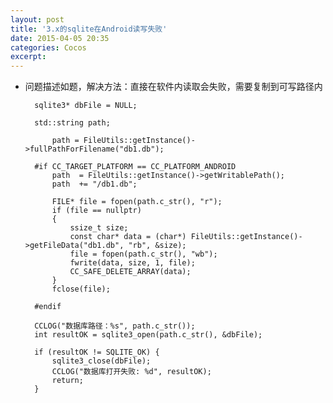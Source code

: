```yaml
---
layout: post
title: '3.x的sqlite在Android读写失败'
date: 2015-04-05 20:35
categories: Cocos
excerpt:
---
```


* 问题描述如题，解决方法：直接在软件内读取会失败，需要复制到可写路径内

        sqlite3* dbFile = NULL;

        std::string path;

            path = FileUtils::getInstance()->fullPathForFilename("db1.db");
    
        #if CC_TARGET_PLATFORM == CC_PLATFORM_ANDROID
            path  = FileUtils::getInstance()->getWritablePath();
            path  += "/db1.db";
    
            FILE* file = fopen(path.c_str(), "r");
            if (file == nullptr)
            {
                ssize_t size;
                const char* data = (char*) FileUtils::getInstance()->getFileData("db1.db", "rb", &size);
                file = fopen(path.c_str(), "wb");
                fwrite(data, size, 1, file);
                CC_SAFE_DELETE_ARRAY(data);
            }
            fclose(file);
    
        #endif

        CCLOG("数据库路径：%s", path.c_str());
        int resultOK = sqlite3_open(path.c_str(), &dbFile);

        if (resultOK != SQLITE_OK) {
            sqlite3_close(dbFile);
            CCLOG("数据库打开失败: %d", resultOK);
            return;
        }